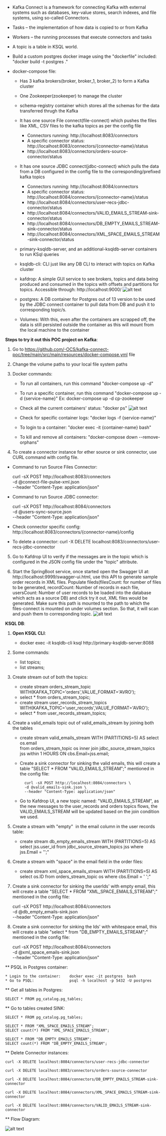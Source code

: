 * Kafka Connect is a framework for connecting Kafka with external systems such as databases, key-value stores, search indexes, and file systems, using so-called Connectors.

* Tasks – the implementation of how data is copied to or from Kafka

* Workers – the running processes that execute connectors and tasks

* A topic is a table in KSQL world.

* Build a custom postgres docker image using the "dockerfile" included: "docker build -t postgres ."

* docker-compose file:

    * Has 3 kafka brokers(broker, broker_1, broker_2) to form a Kafka cluster
    * One Zookeeper(zookeeper) to manage the cluster
    * schema-registry container which stores all the schemas for the data transferred thrugh the Kafka
    * It has one source File connect(file-connect) which pushes the files like XML, CSV files to the kafka topics as per the config file
        * Connectors running: http://localhost:8083/connectors
        * A specific connector status: http://localhost:8083/connectors/{connector-name}/status
        * http://localhost:8083/connectors/orders-source-connector/status  
      
    * It has one source JDBC connect(jdbc-connect) which pulls the data from a DB configured in the config file to the corresponding/prefixed kafka topics
        * Connectors running: http://localhost:8084/connectors
        * A specific connector status: http://localhost:8084/connectors/{connector-name}/status
        * http://localhost:8084/connectors/user-recs-jdbc-connector/status
        * http://localhost:8084/connectors/VALID_EMAILS_STREAM-sink-connector/status
        * http://localhost:8084/connectors/DB_EMPTY_EMAILS_STREAM-sink-connector/status
        * http://localhost:8084/connectors/XML_SPACE_EMAILS_STREAM-sink-connector/status

    * primary-ksqldb-server, and an additional-ksqldb-server containers to run KSql queries
    * ksqldb-cli: CLI just like any DB CLI to interact with topics on Kafka cluster
    * kafdrop: A simple GUI service to see brokers, topics and data being produced and consumed in the topics with offsets and partitions for topics. Accessible through: http://localhost:9000/
      ![alt text](https://github.com/sravantatikonda1893/kafka-connect-poc/blob/master/kafdrop-dash-ui.png?raw=true)

    * postgres: A DB container for Postgres out of 13 version to be used by the JDBC connect container to pull data from DB and push it to corresponding topic/s.

    * Volumes: With this, even after the containers are scrapped off, the data is still persisted outside the container as this will mount from the local machine to the container

**Steps to try it out this POC project on Kafka**:

1. Go to https://github.com/-OCS/kafka-connect-poc/tree/main/src/main/resources/docker-compose.yml file
2. Change the volume paths to your local file system paths
3. Docker commands:
    * To run all containers, run this command "docker-compose up -d"
    * To run a specific container, run this command "docker-compose up -d {service-name}"
      Ex: docker-compose up -d cp-zookeeper
    * Check all the current containers' status: "docker ps"
      ![alt text](https://github.com/sravantatikonda1893/kafka-connect-poc/blob/master/docker%20container%20running.png?raw=true)

    * Check for specific container logs: "docker logs -f {service-name}"
    * To login to a container: "docker exec -it {container-name} bash"
    * To kill and remove all containers: "docker-compose down --remove-orphans"

4. To create a connector instance for ether source or sink connector, use CURL command with config file.

* Command to run Source Files Connector:

  curl -sX POST http://localhost:8083/connectors \
  -d @connect-file-pulse-xml.json \
  --header "Content-Type: application/json"

* Command to run Source JDBC connector: 
  
  curl -sX POST http://localhost:8084/connectors \
  -d @users-sync-source.json \
  --header "Content-Type: application/json"


* Check connector specific config: http://localhost:8083/connectors/{connector-name}/config

* To delete a connector: curl -X DELETE localhost:8083/connectors/user-recs-jdbc-connector


5. Go to Kafdrop UI to verify if the messages are in the topic which is configured in the JSON config file under the "topic" attribute.

6. Start the SpringBoot service, once started open the Swagger UI at: http://localhost:9999/swagger-ui.html, use this API to generate sample order records in XML files. Populate fileds(filesCount: for number of files to be generated, recordCount: Number of records in each file, usersCount: Number of user records to be loaded into the database which acts as a source DB) and click try it out, XML files would be generated. Make sure this path is mounted to the path to which the files-connect is mounted on under volumes section. So that, it will scan and push them to corresponding topic.
   ![alt text](https://github.com/sravantatikonda1893/kafka-connect-poc/blob/master/Swagger-API-UI.png?raw=true)


**KSQL DB**:

1. **Open KSQL CLI**:
   
   * docker exec -it ksqldb-cli ksql http://primary-ksqldb-server:8088

2. Some commands:
    
    * list topics;
    * list streams;

3. Create stream out of both the topics:

    * create stream orders_stream_topic WITH(KAFKA_TOPIC='orders',VALUE_FORMAT='AVRO');
    * select * from orders_stream_topic;
    * create stream user_records_stream_topics WITH(KAFKA_TOPIC='user_records',VALUE_FORMAT='AVRO');
    * select * from user_records_stream_topics;

4. Create a valid_emails topic out of valid_emails_stream by joining both the tables

    * create stream valid_emails_stream WITH (PARTITIONS=5) AS select os.email  
      from orders_stream_topic os inner join jdbc_source_stream_topics jss within 1 HOURS ON cbs.Email=jss.email;
    * Create a sink connector for sinking the valid emails, this will create a table "SELECT * FROM "VALID_EMAILS_STREAM";" mentioned in the config file:

            curl -sX POST http://localhost:8084/connectors \
            -d @valid_emails-sink.json \
            --header "Content-Type: application/json"
   
    * Go to Kafdrop UI, a new topic named: "VALID_EMAILS_STREAM", as the new messages to the user_records and orders topics flows, the VALID_EMAILS_STREAM will be updated based on the join condition we used.
    

5. Create a stream with "empty"  in the email column in the user records table:
   
    * create stream db_empty_emails_stream WITH (PARTITIONS=5) AS select jss.user_id from jdbc_source_stream_topics jss where jss.Email = '';"

6. Create a stream with "space" in the email field in the order files:
   
    * create stream xml_space_emails_stream WITH (PARTITIONS=5) AS select os.ID from orders_stream_topic os where cbs.Email = ' ';"

7. Create a sink connector for sinking the userIds' with empty email, this will create a table "SELECT * FROM "XML_SPACE_EMAILS_STREAM";" mentioned in the config file:

   curl -sX POST http://localhost:8084/connectors \
   -d @db_empty_emails-sink.json \
   --header "Content-Type: application/json"

6. Create a sink connector for sinking the Ids' with whitespace email, this will create a table "select * from "DB_EMPTY_EMAILS_STREAM";" mentioned in the config file:

   curl -sX POST http://localhost:8084/connectors \
   -d @xml_space_emails-sink.json \
   --header "Content-Type: application/json"

** PSQL in Postgres container:

    * Login to the container:    docker exec -it postgres  bash
    * Go to PSQL:                psql -h localhost -p 5432 -U postgres

** Get all tables in Postgres:

    SELECT * FROM pg_catalog.pg_tables;

** Go to tables created SINK:

    SELECT * FROM pg_catalog.pg_tables;

    SELECT * FROM "XML_SPACE_EMAILS_STREAM";
    SELECT count(*) FROM "XML_SPACE_EMAILS_STREAM";

    SELECT * FROM "DB_EMPTY_EMAILS_STREAM";
    SELECT count(*) FROM "DB_EMPTY_EMAILS_STREAM";


** Delete Connector instances:

    curl -X DELETE localhost:8084/connectors/user-recs-jdbc-connector

    curl -X DELETE localhost:8083/connectors/orders-source-connector

    curl -X DELETE localhost:8084/connectors/DB_EMPTY_EMAILS_STREAM-sink-connector

    curl -X DELETE localhost:8084/connectors/XML_SPACE_EMAILS_STREAM-sink-connector

    curl -X DELETE localhost:8084/connectors/VALID_EMAILS_STREAM-sink-connector

** Flow Diagram:
    
![alt text](https://github.com/sravantatikonda1893/kafka-connect-poc/blob/master/Flow%20Diagram.png?raw=true)
